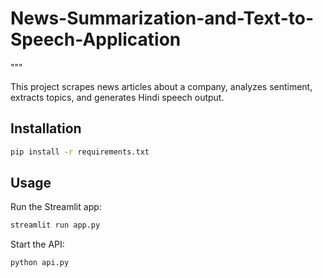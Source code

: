 # News-Summarization-and-Text-to-Speech-Application
 """

This project scrapes news articles about a company, analyzes sentiment, extracts topics, and generates Hindi speech output.

## Installation
```bash
pip install -r requirements.txt
```

## Usage
Run the Streamlit app:
```bash
streamlit run app.py
```

Start the API:
```bash
python api.py
```
